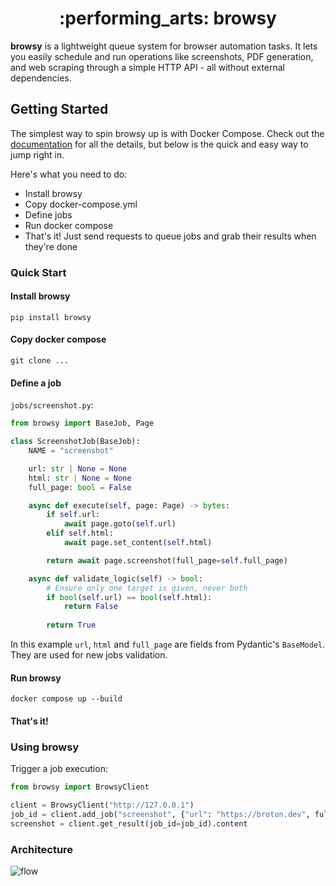 <div align="center">
  <h1>:performing_arts: browsy</h1>
</div>

**browsy** is a lightweight queue system for browser automation tasks. It lets you easily schedule and run operations like screenshots, PDF generation, and web scraping through a simple HTTP API - all without external dependencies.


## Getting Started

The simplest way to spin browsy up is with Docker Compose. Check out the [documentation](https://broton.dev/) for all the details, but below is the quick and easy way to jump right in.

Here's what you need to do:
* Install browsy
* Copy docker-compose.yml
* Define jobs
* Run docker compose
* That's it! Just send requests to queue jobs and grab their results when they're done


### Quick Start

#### Install browsy

```
pip install browsy
```

#### Copy docker compose

```
git clone ...
```

#### Define a job

`jobs/screenshot.py`:
```py
from browsy import BaseJob, Page

class ScreenshotJob(BaseJob):
    NAME = "screenshot"

    url: str | None = None
    html: str | None = None
    full_page: bool = False

    async def execute(self, page: Page) -> bytes:
        if self.url:
            await page.goto(self.url)
        elif self.html:
            await page.set_content(self.html)

        return await page.screenshot(full_page=self.full_page)

    async def validate_logic(self) -> bool:
        # Ensure only one target is given, never both
        if bool(self.url) == bool(self.html):
            return False
        
        return True
```

In this example `url`, `html` and `full_page` are fields from Pydantic's `BaseModel`. They are used for new jobs validation.

#### Run browsy

```
docker compose up --build
```

#### That's it!

### Using browsy

Trigger a job execution:
```py
from browsy import BrowsyClient

client = BrowsyClient("http://127.0.0.1")
job_id = client.add_job("screenshot", {"url": "https://broton.dev", full_page=True})
screenshot = client.get_result(job_id=job_id).content
```

### Architecture

![flow](.github/assets/flow.png)